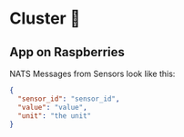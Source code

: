 # Cluster 🎯

## App on Raspberries

NATS Messages from Sensors look like this:

```json
{
  "sensor_id": "sensor_id",
  "value": "value",
  "unit": "the unit"
}
```
